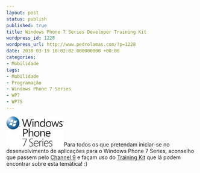 ```yaml
---
layout: post
status: publish
published: true
title: Windows Phone 7 Series Developer Training Kit
wordpress_id: 1228
wordpress_url: http://www.pedrolamas.com/?p=1228
date: 2010-03-19 10:02:02.000000000 +00:00
categories:
- Mobilidade
tags:
- Mobilidade
- Programação
- Windows Phone 7 Series
- WP7
- WP7S
---
```

[![](wp-content/uploads/2010/02/Windows-Phone-7-Series.jpg "Windows Phone 7 Series")](http://channel9.msdn.com/learn/courses/WP7TrainingKit/)Para todos os que pretendam iniciar-se no desenvolvimento de aplicações para o Windows Phone 7 Series, aconselho que passem pelo [Channel 9](http://channel9.msdn.com/) e façam uso do [Training Kit](http://channel9.msdn.com/learn/courses/WP7TrainingKit/) que lá podem encontrar sobre esta temática! :)
